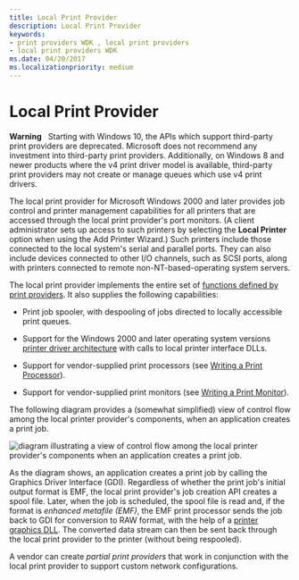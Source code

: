 ```yaml
---
title: Local Print Provider
description: Local Print Provider
keywords:
- print providers WDK , local print providers
- local print providers WDK
ms.date: 04/20/2017
ms.localizationpriority: medium
---
```


# Local Print Provider





**Warning**  
Starting with Windows 10, the APIs which support third-party print providers are deprecated. Microsoft does not recommend any investment into third-party print providers. Additionally, on Windows 8 and newer products where the v4 print driver model is available, third-party print providers may not create or manage queues which use v4 print drivers.

 

The local print provider for Microsoft Windows 2000 and later provides job control and printer management capabilities for all printers that are accessed through the local print provider's port monitors. (A client administrator sets up access to such printers by selecting the **Local Printer** option when using the Add Printer Wizard.) Such printers include those connected to the local system's serial and parallel ports. They can also include devices connected to other I/O channels, such as SCSI ports, along with printers connected to remote non-NT-based-operating system servers.

The local print provider implements the entire set of [functions defined by print providers](functions-defined-by-print-providers.md). It also supplies the following capabilities:

-   Print job spooler, with despooling of jobs directed to locally accessible print queues.

-   Support for the Windows 2000 and later operating system versions [printer driver architecture](printer-driver-architecture.md) with calls to local printer interface DLLs.

-   Support for vendor-supplied print processors (see [Writing a Print Processor](writing-a-print-processor.md)).

-   Support for vendor-supplied print monitors (see [Writing a Print Monitor](writing-a-print-monitor.md)).

The following diagram provides a (somewhat simplified) view of control flow among the local printer provider's components, when an application creates a print job.

![diagram illustrating a view of control flow among the local printer provider's components when an application creates a print job.](images/contflow.png)

As the diagram shows, an application creates a print job by calling the Graphics Driver Interface (GDI). Regardless of whether the print job's initial output format is EMF, the local print provider's job creation API creates a spool file. Later, when the job is scheduled, the spool file is read and, if the format is *enhanced metafile (EMF)*, the EMF print processor sends the job back to GDI for conversion to RAW format, with the help of a [printer graphics DLL](printer-graphics-dll.md). The converted data stream can then be sent back through the local print provider to the printer (without being respooled).

A vendor can create *partial print providers* that work in conjunction with the local print provider to support custom network configurations.

 

 





